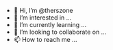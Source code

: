 - 👋 Hi, I’m @therszone
- 👀 I’m interested in ...
- 🌱 I’m currently learning ...
- 💞️ I’m looking to collaborate on ...
- 📫 How to reach me ...

<!---
therszone/therszone is a ✨ special ✨ repository because its `README.md` (this file) appears on your GitHub profile.
You can click the Preview link to take a look at your changes.
--->
